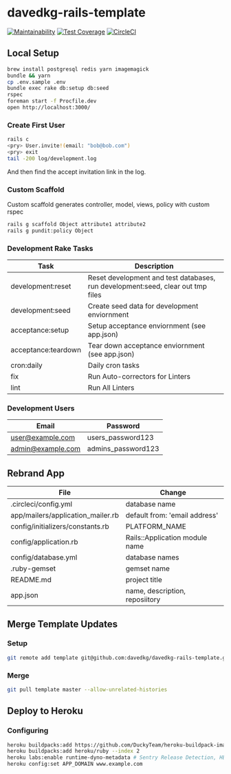 # davedkg-rails-template

[![Maintainability](https://api.codeclimate.com/v1/badges/7703a00ebe9661c4685c/maintainability)](https://codeclimate.com/github/davedkg/davedkg-rails-template/maintainability)
[![Test Coverage](https://api.codeclimate.com/v1/badges/7703a00ebe9661c4685c/test_coverage)](https://codeclimate.com/github/davedkg/davedkg-rails-template/test_coverage)
[![CircleCI](https://circleci.com/gh/davedkg/davedkg-rails-template/tree/master.svg?style=shield)](https://circleci.com/gh/davedkg/davedkg-rails-template/tree/master)

## Local Setup

```bash
brew install postgresql redis yarn imagemagick
bundle && yarn
cp .env.sample .env
bundle exec rake db:setup db:seed
rspec
foreman start -f Procfile.dev
open http://localhost:3000/
```

### Create First User

```bash
rails c
<pry> User.invite!(email: "bob@bob.com")
<pry> exit
tail -200 log/development.log
```

And then find the accept invitation link in the log.

### Custom Scaffold

Custom scaffold generates controller, model, views, policy with custom rspec

```bash
rails g scaffold Object attribute1 attribute2
rails g pundit:policy Object
```

### Development Rake Tasks

| Task | Description |
| --- | --- |
| development:reset | Reset development and test databases, run development:seed, clear out tmp files |
| development:seed | Create seed data for development enviornment |
| acceptance:setup | Setup acceptance enviornment (see app.json) |
| acceptance:teardown | Tear down acceptance enviornment (see app.json) |
| cron:daily | Daily cron tasks |
| fix | Run Auto-correctors for Linters |
| lint | Run All Linters |

### Development Users

| Email | Password |
| --- | --- |
| user@example.com | users_password123 |
| admin@example.com | admins_password123 |

## Rebrand App

| File | Change |
| --- | --- |
| .circleci/config.yml | database name |
| app/mailers/application_mailer.rb | default from: 'email address' |
| config/initializers/constants.rb | PLATFORM_NAME |
| config/application.rb | Rails::Application module name |
| config/database.yml | database names |
| .ruby-gemset | gemset name |
| README.md | project title |
| app.json | name, description, reposiitory |

## Merge Template Updates

### Setup

```bash
git remote add template git@github.com:davedkg/davedkg-rails-template.git
```

### Merge

```bash
git pull template master --allow-unrelated-histories
```

## Deploy to Heroku

### Configuring

```bash
heroku buildpacks:add https://github.com/DuckyTeam/heroku-buildpack-imagemagick --index 1
heroku buildpacks:add heroku/ruby --index 2
heroku labs:enable runtime-dyno-metadata # Sentry Release Detection, HEROKU_APP_NAME
heroku config:set APP_DOMAIN www.example.com
```
